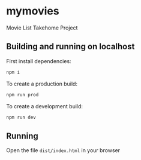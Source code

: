 # mymovies

Movie List Takehome Project

## Building and running on localhost

First install dependencies:

```sh
npm i
```

To create a production build:

```sh
npm run prod
```

To create a development build:

```sh
npm run dev
```

## Running

Open the file `dist/index.html` in your browser

